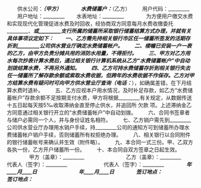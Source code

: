 
 


　　供水公司：_________（甲方）　　
　　水费储蓄户：_________（乙方）
　　用户代码：_________
　　用户地址：_________
　　水表地址：_________　　
　　为方便用户缴交水费和实现现代化管理促进水费及时回收，经协商双方同意每月水费收缴委托_________、_________或_________支行所属的储蓄所采取银行储蓄结算方式办理，并就有关具体事项议定如下：
　　一、乙方需先持相关银行市区任一储蓄所签发的活期存折到_________公司供水营业厅确定水费储蓄帐户。
　　二、楼幢已安装一户一表的乙方，由甲方负责分摊共用的消防水用量，不得拒付。
　　三、甲方对乙方用水每次抄表计算水费后，通过相关银行计算机系统从乙方“水费储蓄帐户”中自动划拨结算水费，不再另外通知。
　　四、乙方可持水费储蓄存折到相关银行失去任一储蓄所了解存款余额或索取水费收据，但跨年的水费收据不作保存。乙方对甲方结算水费有疑问时可向甲方供水营业厅查询（电话：_________），如确属差错，在下月结算水费时退补。
　　五、乙方应视本户用水情况，及时补足存款，如乙方“水费储蓄帐户”存款余额不足按期支付水费，甲方将根据_________有关规定，从数据传送十五日起每天按5‰收取滞纳金直至停止供水，并追回所
欠款
项。上述滞纳金乙方同意通过相关银行开立的“水费储蓄帐户”中自动划拨。
　　六、合同书签章者与储户必需同一个人，并与身份证姓名相符。
　　七、乙方销户需先到_________公司供水营业厅办理用水销户手续，持_________公司的通知方可到储蓄所办理水费储蓄帐户销户手续，否则储蓄所有权拒绝办理。
　　八、相关银行以合同附件的银行储蓄帐号来确认并生效（附件略）。
　　九、本合同一式三份。甲、乙双方各执一份，乙方开户储蓄所一份。
　　十、本合同自双方签章之日起生效。
　　
　　甲方（盖章）：_________　　　　　　　　乙方（盖章）：_________　　
　　代表人（签字）：_________　　　　　　　代表人（签字）：_________　　
　　_________年____月____日　　　　　　　　_________年____月____日　　
　　签订地点：_________　　　　　　　　　　签订地点：_________
 


 

 
 
 
 
 
  


  
 

  


  


  
 
 
 
 

